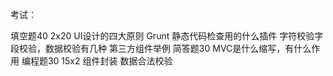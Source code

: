考试：

填空题40  2x20
UI设计的四大原则
Grunt 静态代码检查用的什么插件
字符校验字段校验，数据校验有几种
第三方组件举例
简答题30
MVC是什么缩写，有什么作用
编程题30 15x2
组件封装
数据合法校验